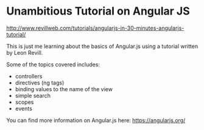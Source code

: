 # Unambitious Tutorial on Angular JS
http://www.revillweb.com/tutorials/angularjs-in-30-minutes-angularjs-tutorial/

This is just me learning about the basics of Angular.js using a tutorial written by Leon Revill.

Some of the topics covered includes:
* controllers
* directives (ng tags)
* binding values to the name of the view
* simple search
* scopes
* events

You can find more information on Angular.js here: https://angularjs.org/